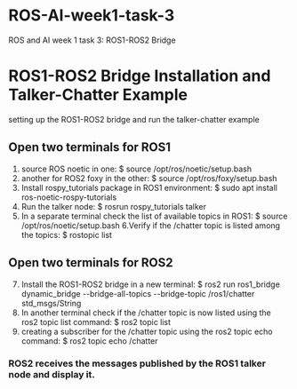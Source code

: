 # ROS-AI-week1-task-3
ROS and AI week 1 
task 3: ROS1-ROS2 Bridge

# ROS1-ROS2 Bridge Installation and Talker-Chatter Example
setting up the ROS1-ROS2 bridge and run the talker-chatter example
## Open two terminals for ROS1
1.	source ROS noetic in one: 
$ source /opt/ros/noetic/setup.bash
2. another for ROS2 foxy in the other: 
$ source /opt/ros/foxy/setup.bash
3.	Install rospy_tutorials package in ROS1 environment: 
$ sudo apt install ros-noetic-rospy-tutorials
4.	Run the talker node: 
$ rosrun rospy_tutorials talker
5.	In a separate terminal check the list of available topics in ROS1: 
$ source /opt/ros/noetic/setup.bash
6.Verify if the /chatter topic is listed among the topics: 
$ rostopic list

## Open two terminals for ROS2
7.	Install the ROS1-ROS2 bridge in a new terminal: 
$ ros2 run ros1_bridge dynamic_bridge --bridge-all-topics --bridge-topic /ros1/chatter std_msgs/String  
8.	In another terminal check if the /chatter topic is now listed using the ros2 topic list command: 
$ ros2 topic list
9.	creating a subscriber for the /chatter topic using the ros2 topic echo command: 
$ ros2 topic echo /chatter

### ROS2 receives the messages published by the ROS1 talker node and display it.
